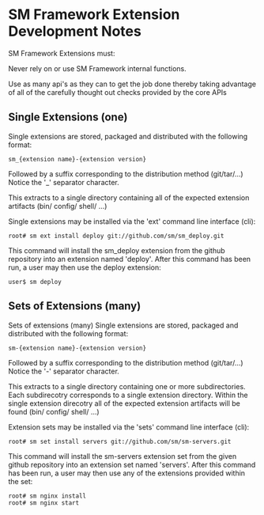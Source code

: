 # SM Framework Extension Development Notes

SM Framework Extensions must:

  Never rely on or use SM Framework internal functions.

  Use as many api's as they can to get the job done thereby taking advantage of
  all of the carefully thought out checks provided by the core APIs

## Single Extensions (one)

Single extensions are stored, packaged and distributed with the following format:

    sm_{extension name}-{extension version}

Followed by a suffix corresponding to the distribution method (git/tar/...)
Notice the '\_' separator character.

This extracts to a single directory containing all of the expected extension
artifacts (bin/ config/ shell/ ...)

Single extensions may be installed via the 'ext' command line interface (cli):

    root# sm ext install deploy git://github.com/sm/sm_deploy.git

This command will install the sm\_deploy extension from the github repository
into an extension named 'deploy'. After this command has been run, a user may
then use the deploy extension:

    user$ sm deploy


## Sets of Extensions (many)

Sets of extensions (many) Single extensions are stored, packaged and distributed with the following format:

    sm-{extension name}-{extension version}

Followed by a suffix corresponding to the distribution method (git/tar/...)
Notice the '-' separator character.

This extracts to a single directory containing one or more subdirectories.
Each subdirecotry corresponds to a single extension directory. Within the
single extension direcotry all of the expected extension artifacts will be found
(bin/ config/ shell/ ...)

Extension sets may be installed via the 'sets' command line interface (cli):

    root# sm set install servers git://github.com/sm/sm-servers.git

This command will install the sm-servers extension set from the given github
repository into an extension set named 'servers'. After this command has been
run, a user may then use any of the extensions provided within the set:

    root# sm nginx install
    root# sm nginx start


